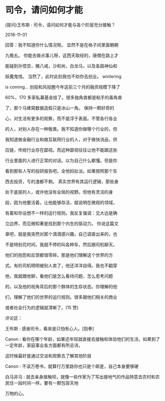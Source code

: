 # 司令，请问如何才能

(提问)王布斯 : 司令，请问如何才能与各个阶层充分接触？

2018-11-01

回答：我不知道你什么情况呀。 显然不是在格子间里面朝朝

九晚五。 你能去做点事儿呀，这西天取经的，唐僧在路上才

能碰到孙悟空，猪八戒，沙和尚，白龙马，以及各路神仙和

妖魔鬼怪。 当然了，此时此刻我也不劝你去创业。 wintering

is coming... 创投和风投圈今年这前三个月的融资规模下降了

60%，170 多家私募基金挂了。很多独角兽都是粘手的毒角兽

了，那个马蜂窝数据造假只是冰山一角。 保持一颗好奇的

心，对生活有更多的观察，而不是浮于表面。不管各行各业

的人，对别人存在一种敬畏。我不知道你做哪个行业的，但

我知道做金融行业和做互联网行业的人，对于做快消品，供

应链，传统行业存在鄙视。而这种鄙视往往让他不能跟这些

行业里面的人进行正常的对话。以为自己什么都懂。但是你

看到那些人写的投研报告吧，全他妈扯淡。如果按照那个东

西去投资，亏的渣都不剩。 真实世界有其运行逻辑，那些身

处于底层的人，或许他没有全局的视野。但他有灵活的身

段，因为他要活着。让他能够存活，就说明在微观的领域，

有着和你设想不一样的运行规则。我反复强调：见大远是确

立边界，而见微知著是找到那个内生的驱动力。 你说这篇文

章吧，就是我突然对那个滴滴感兴趣，自己调查出来的，也

不是特别花时间，我就不停的叫各种车，然后跟司机聊天。

他们的抱怨和反馈都很零碎。那是他们理解这个世界的方

式。有的司机明明被别人卖了，他还洋洋自得。我也不戳穿

他，我就跟他聊，看他们是怎么看待问题，怎么思考问题

的，以及他的视角背后的那个群体的生存状态。你理解的他

们，理解了他们的世界的运行规则。很多跟他们相关的商业

或者社会行为的逻辑就清晰了。(15 赞)

评论区：

王布斯 : 感谢司令，看来是只怕有心人。[抱拳]

Canon : 看你在哪个年龄，如果还年轻就直接去接触和体验他们的生活，如果到了一定年龄，家庭事业各方面都有所忌讳，

这时候最好是通过交谈和观察去了解其他阶层

Canon : 不读万卷书，就算行万里路你也只是个邮差，自己本身要够硬

白马非马 : 就去亲身接触呗，就像一些作家为了写出接地气的作品特意去农村和农民住一段时间一样。要有一颗包容天地

万物的心。